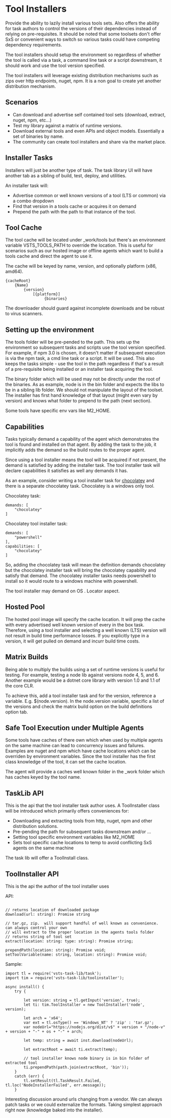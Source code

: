 # Tool Installers

Provide the ability to lazily install various tools sets.  Also offers the ability for task authors to control the versions of their dependencies instead of relying on pre-requisites.  It should be noted that some toolsets don't offer SxS or convenient ways to switch so various tasks could have competing dependency requirements.

The tool installers should setup the environment so regardless of whether the tool is called via a task, a command line task or a script downstream, it should work and use the tool version specified.

The tool installers will leverage existing distribution mechanisms such as zips over http endpoints, nuget, npm.  It is a non goal to create yet another distribution mechanism.

## Scenarios

  - Can download and advertise self contained tool sets (download, extract, nuget, npm, etc...)
  - Test my library against a matrix of runtime versions.
  - Download external tools and even APIs and object models.  Essentially a set of binaries by name.
  - The community can create tool installers and share via the market place.

## Installer Tasks

Installers will just be another type of task.  The task library UI will have another tab as a sibling of build, test, deploy, and utilities.

An installer task will:  

  - Advertise common or well known versions of a tool (LTS or common) via a combo dropdown
  - Find that version in a tools cache or acquires it on demand
  - Prepend the path with the path to that instance of the tool.   


## Tool Cache

The tool cache will be located under _work/tools but there's an environment variable VSTS_TOOLS_PATH to override the location.  This is useful for scenarios such as our hosted image or offline agents which want to build a tools cache and direct the agent to use it. 

The cache will be keyed by name, version, and optionally platform (x86, amd64).  

```
{cacheRoot}
    {Name}
        {version}
            [{platform}]
                 {binaries}
```

The downloader should guard against incomplete downloads and be robust to virus scanners.

## Setting up the environment

The tools folder will be pre-pended to the path.  This sets up the environment so subsequent tasks and scripts use the tool version specified.  For example, if npm 3.0 is chosen, it doesn't matter if subsequent execution is via the npm task, a cmd line task or a script.  It will be used.  This also keeps the tasks simple - use the tool in the path regardless if that's a result of a pre-requisite being installed or an installer task acquiring the tool.  

The binary folder which will be used may not be directly under the root of the binaries.  As as example, node is in the bin folder and expects the libs to be in a sibling lib folder.  We should not manipulate the layout of the toolset.  The installer has first hand knowledge of that layout (might even vary by version) and knows what folder to prepend to the path (next section).

Some tools have specific  env vars like M2_HOME.

## Capabilities

Tasks typically demand a capability of the agent which demonstrates the tool is found and installed on that agent.  By adding the task to the job, it implicitly adds the demand so the build routes to the proper agent.

Since using a tool installer means the tool will be acquired if not present, the demand is satisfied by adding the installer task.  The tool installer task will declare capabilities it satisfies as well any demands it has.

As an example, consider writing a tool installer task for [chocolatey](https://chocolatey.org) and there is a separate chocolatey task.  Chocolatey is a windows only tool.

Chocolatey task:
```
demands: [
    "chocolatey"
]
``` 

Chocolatey tool installer task:
```
demands: [
    "powershell"
],
capabilities: [
    "chocolatey"
]
```

So, adding the chocolatey task will mean the definition demands chocolatey but the chocolatey installer task will bring the chocolatey capability and satisfy that demand.  The chocolatey installer tasks needs powershell to install so it would route to a windows machine with powershell.

The tool installer may demand on OS .  Locator aspect.

## Hosted Pool

The hosted pool image will specify the cache location.  It will prep the cache with every advertised well known version of every in the box task.  Therefore, using a tool installer and selecting a well known (LTS) version will not result in build time performance losses.  If you explicitly type in a version, it will get pulled on demand and incurr build time costs.

## Matrix Builds

Being able to multiply the builds using a set of runtime versions is useful for testing.  For example, testing a node lib against versions node 4, 5, and 6.  Another example would be a dotnet core library with version 1.0 and 1.1 of the core CLR.

To achieve this, add a tool installer task and for the version, reference a variable.  E.g. $(node.version).  In the node.version variable, specific a list of the versions and check the matrix build option on the build definitions option tab.

## Safe Tool Execution under Multiple Agents 

Some tools have caches of there own which when used by multiple agents on the same machine can lead to concurrency issues and failures.  Examples are nuget and npm which have cache locations which can be overriden by environment variables.  Since the tool installer has the first class knowledge of the tool, it can set the cache location.

The agent will provide a caches well known folder in the _work folder which has caches keyed by the tool name.

## TaskLib API

This is the api that the tool installer task author uses.  A ToolInstaller class will be introduced which primarily offers conveniences for:

- Downloading and extracting tools from http, nuget, npm and other distribution solutions.
- Pre-pending the path for subsequent tasks downstream and/or ...
- Setting tool specific environment variables like M2_HOME
- Sets tool specific cache locations to temp to avoid conflicting SxS agents on the same machine

The task lib will offer a ToolInstall class.

## ToolInstaller API

This is the api the author of the tool installer uses

API:
```

// returns location of downloaded package
download(url: string): Promise string    

// tar.gz, zip.  will support handful of well known as convenience.  can always control your own
// will extract to the proper location in the agents tools folder
// returns string of tool set
extract(location: string: type: string): Promise string;

prependPath(location: string): Promise void;
setToolVariable(name: string, location: string): Promise void;  
```

Sample:
```
import tl = require('vsts-task-lib/task');
import tim = require('vsts-task-lib/toolinstaller');

async install() {
    try {
         
        let version: string = tl.getInput('version', true);
        let ti: tim.ToolInstaller = new ToolInstaller('node', version); 

        let arch = 'x64'; 
        var ext = tl.osType() == 'Windows_NT' ? 'zip' : 'tar.gz';
        var nodeUrl="https://nodejs.org/dist/v$" + version + "/node-v" + version + "-" + os + "-" + arch;

        let temp: string = await inst.download(nodeUrl);

        let extractRoot = await ti.extract(temp);

        // tool installer knows node binary is in bin folder of extracted tool
        ti.prependPath(path.join(extractRoot, 'bin'));
    }
    catch (err) {
        tl.setResult(tl.TaskResult.Failed, tl.loc('NodeInstallerFailed', err.message));
    }
```

Interesting discussion around urls changing from a vendor.  We can always patch tasks or we could externalize the formats.  Taking simplest approach right now (knowledge baked into the installer).


